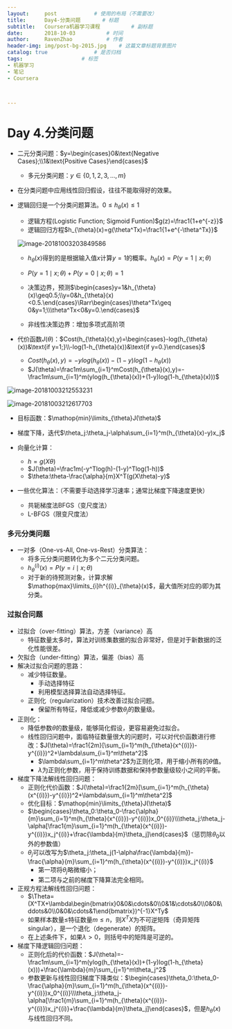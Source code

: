 ```yaml
---
layout:     post			# 使用的布局（不需要改）
title:      Day4-分类问题		# 标题 
subtitle:   Coursera机器学习课程        	# 副标题
date:       2018-10-03			# 时间
author:     RavenZhao 			# 作者
header-img: img/post-bg-2015.jpg 	# 这篇文章标题背景图片
catalog: true 				# 是否归档
tags:					# 标签
- 机器学习
- 笔记
- Coursera



---
```


# Day 4.分类问题

- 二元分类问题：$y=\begin{cases}0&\text{Negative Cases};\\1&\text{Positive Cases}\end{cases}$
	- 多元分类问题：$y\in\{0,1,2,3,...,m\}$

- 在分类问题中应用线性回归假设，往往不能取得好的效果。

- 逻辑回归是一个分类问题算法。$0\leq h_{\theta}(x)\leq 1$

	- 逻辑方程(Logistic Function; Sigmoid Funtion)$g(z)=\frac1{1+e^{-z}}$
	- 逻辑回归方程$h_{\theta}(x)=g(\theta^Tx)=\frac1{1+e^{-\theta^Tx}}$

	![image-20181003203849586](https://ws3.sinaimg.cn/large/006tNbRwly1fvvbffog1wj31bo08kta3.jpg)

	- $h_{\theta}(x)$得到的是根据输入值$x$计算$y=1$的概率。$h_{\theta}(x)=P(y=1\mid x;\theta)$
	- $P(y=1\mid x;\theta)+P(y=0\mid x;\theta)=1$

	- 决策边界，预测$\begin{cases}y=1&h_{\theta}(x)\geq0.5;\\y=0&h_{\theta}(x)<0.5.\end{cases}\Rarr\begin{cases}\theta^Tx\geq 0&y=1;\\\theta^Tx<0&y=0.\end{cases}$
	- 非线性决策边界：增加多项式高阶项

- 代价函数$J(\theta)$：$Cost(h_{\theta}(x),y)=\begin{cases}-log(h_{\theta}(x))&\text{if y=1;}\\-log(1-h_{\theta}(x))&\text{if y=0.}\end{cases}$

	- $Cost(h_{\theta}(x),y)=-ylog(h_{\theta}(x))-(1-y)log(1-h_{\theta}(x))$
	- $J(\theta)=\frac1m\sum_{i=1}^mCost(h_{\theta}(x),y)=-\frac1m\sum_{i=1}^m(ylog(h_{\theta}(x))+(1-y)log(1-h_{\theta}(x)))$

![image-20181003212553231](https://ws1.sinaimg.cn/large/006tNbRwly1fvvcsenibbj30hu0f2di9.jpg)

![image-20181003212617703](https://ws4.sinaimg.cn/large/006tNbRwly1fvvcstre5lj30hg0gcjth.jpg)

- 目标函数：$\mathop{min}\limits_{\theta}J(\theta)$
- 梯度下降，迭代$\theta_j:\theta_j-\alpha\sum_{i=1}^m(h_{\theta}(x)-y)x_j$

- 向量化计算：
	- $h=g(X\theta)$
	- $J(\theta)=\frac1m(-y^Tlog(h)-(1-y)^Tlog(1-h))$
	- $\theta:\theta-\frac{\alpha}{m}X^T(g(X\theta)-y)$
- 一些优化算法：（不需要手动选择学习速率；通常比梯度下降速度更快）
	- 共轭梯度法BFGS（变尺度法）
	- L-BFGS（限变尺度法）

### 多元分类问题

- 一对多（One-vs-All, One-vs-Rest）分类算法：
	- 将多元分类问题转化为多个二元分类问题。
	- $h^(i)_{\theta}(x)=P(y=i\mid x;\theta)$
	- 对于新的待预测对象，计算求解$\mathop{max}\limits_{i}h^{(i)}_{\theta}(x)$，最大值所对应的$i$即为其分类。

 ### 过拟合问题

- 过拟合（over-fitting）算法，方差（variance）高
	- 特征数量太多时，算法对训练集数据的拟合非常好，但是对于新数据的泛化性能很差。
- 欠拟合（under-fitting）算法，偏差（bias）高
- 解决过拟合问题的思路：
	- 减少特征数量。
		- 手动选择特征
		- 利用模型选择算法自动选择特征。
	- 正则化（regularization）技术改善过拟合问题。
		- 保留所有特征，降低或减少参数$\theta_j$的数量级。
- 正则化：
	- 降低参数$\theta$的数量级，能够简化假设，更容易避免过拟合。
	- 线性回归问题中，面临特征数量很大的问题时，可以对代价函数进行修改：$J(\theta)=\frac1{2m}[\sum_{i=1}^m(h_{\theta}(x^{(i)})-y^{(i)})^2+\lambda\sum_{i=1}^m\theta^2]$
		- $\lambda\sum_{i=1}^m\theta^2$为正则化项，用于缩小所有的$\theta$值。
		- $\lambda$为正则化参数，用于保持训练数据和保持参数量级较小之间的平衡。
- 梯度下降法解线性回归问题：
	- 正则化代价函数：$J(\theta)=\frac1{2m}[\sum_{i=1}^m(h_{\theta}(x^{(i)})-y^{(i)})^2+\lambda\sum_{i=1}^m\theta^2]$
	- 优化目标：$\mathop{min}\limits_{\theta}J(\theta)$
	- $\begin{cases}\theta_0:\theta_0-\frac{\alpha}{m}\sum_{i=1}^m(h_{\theta}(x^{(i)})-y^{(i)})x_0^{(i)}\\\theta_j:\theta_j-\alpha[\frac1{m}\sum_{i=1}^m(h_{\theta}(x^{(i)})-y^{(i)})x_j^{(i)}+\frac{\lambda}{m}\theta_j]\end{cases}$（惩罚除$\theta_0$以外的参数值）
	- $\theta_j$可以改写为$\theta_j:\theta_j(1-\alpha\frac{\lambda}{m})-\frac{\alpha}{m}\sum_{i=1}^m(h_{\theta}(x^{(i)})-y^{(i)})x_j^{(i)}$
		- 第一项将$\theta_j$略微缩小；
		- 第二项与之前的梯度下降算法完全相同。
- 正规方程法解线性回归问题：
	- $\Theta=(X^TX+\lambda\begin{bmatrix}0&0&\cdots&0\\0&1&\cdots&0\\0&0&\ddots&0\\0&0&\cdots&1\end{bmatrix})^{-1}X^Ty$
	- 如果样本数量≤特征数量$m\leq n$，则$X^TX$为不可逆矩阵（奇异矩阵singular），是一个退化（degenerate）的矩阵。
	- 在上述条件下，如果$\lambda>0$，则括号中的矩阵是可逆的。
- 梯度下降逻辑回归问题：  
	- 正则化后的代价函数：$J(\theta)=-\frac1m\sum_{i=1}^m(ylog(h_{\theta}(x))+(1-y)log(1-h_{\theta}(x)))+\frac{\lambda}{m}\sum_{j=1}^m\theta_j^2$
	- 参数更新与线性回归梯度下降类似：$\begin{cases}\theta_0:\theta_0-\frac{\alpha}{m}\sum_{i=1}^m(h_{\theta}(x^{(i)})-y^{(i)})x_0^{(i)}\\\theta_j:\theta_j-\alpha[\frac1{m}\sum_{i=1}^m(h_{\theta}(x^{(i)})-y^{(i)})x_j^{(i)}+\frac{\lambda}{m}\theta_j]\end{cases}$，但是$h_{\theta}(x)$与线性回归不同。 
